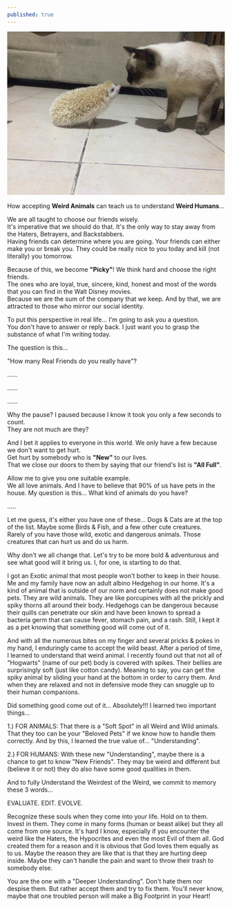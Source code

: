 ```yaml
---
published: true
---
```

![Weird](/images/Hogwarts.jpg)

How accepting **Weird Animals** can teach us to understand **Weird Humans**...

We are all taught to choose our friends wisely.   
It's imperative that we should do that. It's the only way to stay away from the Haters, Betrayers, and Backstabbers.   
Having friends can determine where you are going. Your friends can either make you or break you. They could be really nice to you today and kill (not literally) you tomorrow.

Because of this, we become **"Picky"**! We think hard and choose the right friends.   
The ones who are loyal, true, sincere, kind, honest and most of the words that you can find in the Walt Disney movies.   
Because we are the sum of the company that we keep. And by that, we are attracted to those who mirror our social identity. 

To put this perspective in real life... I'm going to ask you a question.   
You don't have to answer or reply back. I just want you to grasp the substance of what I'm writing today.

The question is this...

"How many Real Friends do you really have"?

......

......

......

Why the pause? I paused because I know it took you only a few seconds to count.   
They are not much are they? 

And I bet it applies to everyone in this world. We only have a few because we don't want to get hurt.   
Get hurt by somebody who is **"New"** to our lives.   
That we close our doors to them by saying that our friend's list is **"All Full"**.

Allow me to give you one suitable example.   
We all love animals. And I have to believe that 90% of us have pets in the house.
My question is this... What kind of animals do you have?

.....

Let me guess, it's either you have one of these... Dogs & Cats are at the top of the list. Maybe some Birds & Fish, and a few other cute creatures.   
Rarely of you have those wild, exotic and dangerous animals. Those creatures that can hurt us and do us harm. 

Why don't we all change that. Let's try to be more bold & adventurous and see what good will it bring us. 
I, for one, is starting to do that. 

I got an Exotic animal that most people won't bother to keep in their house. Me and my family have now an adult albino Hedgehog in our home. 
It's a kind of animal that is outside of our norm and certainly does not make good pets. 
They are wild animals. They are like porcupines with all the prickly and spiky thorns all around their body. 
Hedgehogs can be dangerous because their quills can penetrate our skin and have been known to spread a bacteria germ that can cause fever, stomach pain, and a rash.
Still, I kept it as a pet knowing that something good will come out of it.

And with all the numerous bites on my finger and several pricks & pokes in my hand, I enduringly came to accept the wild beast. 
After a period of time, I learned to understand that weird animal. 
I recently found out that not all of "Hogwarts" (name of our pet) body is covered with spikes. Their bellies are surprisingly soft (just like cotton candy). 
Meaning to say, you can get the spiky animal by sliding your hand at the bottom in order to carry them. And when they are relaxed and not in defensive mode they can snuggle up to their human companions. 

Did something good come out of it... Absolutely!!!
I learned two important things...

1.) FOR ANIMALS:
That there is a "Soft Spot" in all Weird and Wild animals. 
That they too can be your "Beloved Pets" if we know how to handle them correctly.
And by this, I learned the true value of... "Understanding".

2.) FOR HUMANS:
With these new "Understanding", maybe there is a chance to get to know "New Friends". They may be weird and different but (believe it or not) they do also have some good qualities in them.

And to fully Understand the Weirdest of the Weird, we commit to memory these 3 words...

EVALUATE. EDIT. EVOLVE.

Recognize these souls when they come into your life. Hold on to them. Invest in them. 
They come in many forms (human or beast alike) but they all come from one source. 
It's hard I know, especially if you encounter the weird like the Haters, the Hypocrites and even the most Evil of them all. 
God created them for a reason and it is obvious that God loves them equally as to us. 
Maybe the reason they are like that is that they are hurting deep inside. Maybe they can't handle the pain and want to throw their trash to somebody else.

You are the one with a "Deeper Understanding". 
Don't hate them nor despise them. But rather accept them and try to fix them. 
You'll never know, maybe that one troubled person will make a Big Footprint in your Heart! 



